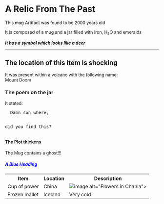 <html>
<CSS>
<head>
    <link rel="stylesheet" href="styles.css">
<title>Archeaological Artifacts</title>
</head>
<body style="backgroundcolor:powderblue;">

<h1>A Relic From The Past</h1>
<p>This <del>mug</del> Artifact was found to be 2000 years old</p>
<p>It is composed of a mug and a jar filled with iron, H<sub>2</sub>O and emeralds</p>
<p><b><i>It has a symbol which looks like a deer</i></b></p>
<hr>
<h2>The location of this item is shocking</h2>
<p>It was present within a volcano with the following name:<br>Mount Doom</p>
<h3>The poem on the jar</h3>
<p>It stated:</p>
<pre>
  Damn son where,
  
 did you find this?
</pre>
<h4 style="backgroundcolor:tomato;">The Plot thickens</h4>
<p style="backgroundcolor:tomato;">The Mug contains a ghost!!!</p>
<h5 style="color:blue;">A Blue Heading</h5>
<table>
    <tr>
        <th>Item</th>
        <th>Location</th>
        <th>Description</th>
    </tr>
    <tr>
        <td>Cup of power</td>
        <td>China</td>
        <td><img src="<img width="375" alt="image" src="https://github.com/SikanderKhalil/SikanderKhalil.github.io/assets/140323023/ad0fa525-8a0d-41df-b4e0-0795eb3d8f6d"> alt="Flowers in Chania"></td>
    </tr>
    <tr>
        <td>Frozen mallet</td>
        <td>Iceland</td>
        <td>Very cold</td>
    </tr>
</table>
</body>
</CSS>
</html>
